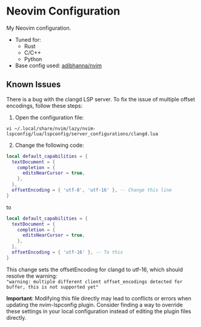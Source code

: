 # Neovim Configuration

My Neovim configuration.

- Tuned for:
  - Rust
  - C/C++
  - Python
- Base config used: [adibhanna/nvim](https://github.com/adibhanna/nvim)

## Known Issues

There is a bug with the clangd LSP server. To fix the issue of multiple offset encodings, follow these steps:

1. Open the configuration file:

```
vi ~/.local/share/nvim/lazy/nvim-lspconfig/lua/lspconfig/server_configurations/clangd.lua
```

2. Change the following code:

```lua
local default_capabilities = {
  textDocument = {
    completion = {
      editsNearCursor = true,
    },
  },
  offsetEncoding = { 'utf-8', 'utf-16' }, -- Change this line
}
```

to

```lua
local default_capabilities = {
  textDocument = {
    completion = {
      editsNearCursor = true,
    },
  },
  offsetEncoding = { 'utf-16' }, -- To this
}
```

This change sets the offsetEncoding for clangd to utf-16, which should resolve the warning:  
`"warning: multiple different client offset_encodings detected for buffer, this is not supported yet"`

**Important**: Modifying this file directly may lead to conflicts or errors when updating the nvim-lspconfig plugin. Consider finding a way to override these settings in your local configuration instead of editing the plugin files directly.
